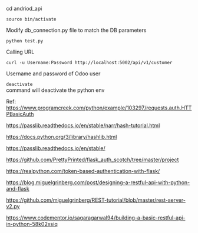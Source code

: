 
cd andriod_api

`source bin/activate`

Modify db_connection.py file to match the DB parameters

`python test.py`

Calling URL

`curl -u Username:Password http://localhost:5002/api/v1/customer`

Username and password of Odoo user

`deactivate`  
 command will deactivate the python env

Ref:
https://www.programcreek.com/python/example/103297/requests.auth.HTTPBasicAuth

https://passlib.readthedocs.io/en/stable/narr/hash-tutorial.html

https://docs.python.org/3/library/hashlib.html

https://passlib.readthedocs.io/en/stable/

https://github.com/PrettyPrinted/flask_auth_scotch/tree/master/project

https://realpython.com/token-based-authentication-with-flask/

https://blog.miguelgrinberg.com/post/designing-a-restful-api-with-python-and-flask

https://github.com/miguelgrinberg/REST-tutorial/blob/master/rest-server-v2.py

https://www.codementor.io/sagaragarwal94/building-a-basic-restful-api-in-python-58k02xsiq
